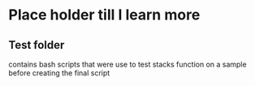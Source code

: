 # Place holder till I learn more

## Test folder 
contains bash scripts that were use to test stacks function on a sample before creating the final script
